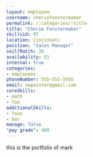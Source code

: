 ```yaml
--- 
layout: employee 
username: cheriefenstermaker
permalink: /:categories/:title 
title: "Cherie Fenstermaker" 
skillsid: 97 
location: Cincinnati
position: "Sales Manager"
skillMatch: 20
availability: 51
internal: true
categories: 
- employees
phoneNumber: 555-555-5555 
email: nwpointer@gmail.com
coreSkills:
- math 
- foo
additionalSkills:
- fooo
- bar
manage: false
"pay grade": 400
---
```


this is the portfolio of mark